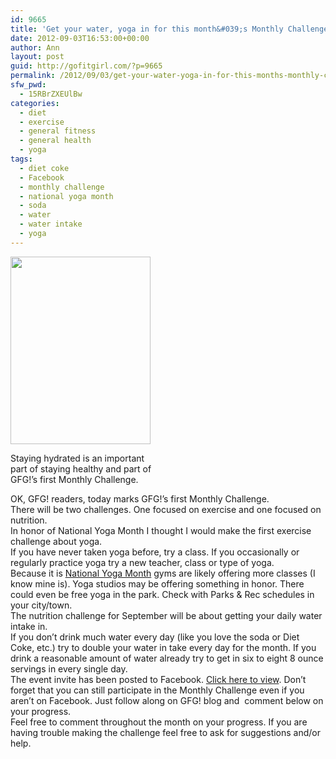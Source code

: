 ```yaml
---
id: 9665
title: 'Get your water, yoga in for this month&#039;s Monthly Challenge'
date: 2012-09-03T16:53:00+00:00
author: Ann
layout: post
guid: http://gofitgirl.com/?p=9665
permalink: /2012/09/03/get-your-water-yoga-in-for-this-months-monthly-challenge/
sfw_pwd:
  - 15RBrZXEUlBw
categories:
  - diet
  - exercise
  - general fitness
  - general health
  - yoga
tags:
  - diet coke
  - Facebook
  - monthly challenge
  - national yoga month
  - soda
  - water
  - water intake
  - yoga
---
```

<div id="attachment_9667" style="width: 234px" class="wp-caption alignleft">
  <a href="http://gofitgirl.com/?attachment_id=9667" rel="attachment wp-att-9667"><img class="size-medium wp-image-9667" title="water" src="http://gofitgirl.com/wp-content/uploads/2012/09/water-e1346714731904-224x300.jpg" alt="" width="224" height="300" /></a>
  
  <p class="wp-caption-text">
    Staying hydrated is an important part of staying healthy and part of GFG!&#8217;s first Monthly Challenge.
  </p>
</div>

  
OK, GFG! readers, today marks GFG!&#8217;s first Monthly Challenge.  
There will be two challenges. One focused on exercise and one focused on nutrition.  
In honor of National Yoga Month I thought I would make the first exercise challenge about yoga.  
If you have never taken yoga before, try a class. If you occasionally or regularly practice yoga try a new teacher, class or type of yoga.  
Because it is [National Yoga Month](http://sports.yahoo.com/news/top-10-ways-celebrate-national-yoga-month-013400815--spt.html) gyms are likely offering more classes (I know mine is). Yoga studios may be offering something in honor. There could even be free yoga in the park. Check with Parks & Rec schedules in your city/town.  
The nutrition challenge for September will be about getting your daily water intake in.  
If you don&#8217;t drink much water every day (like you love the soda or Diet Coke, etc.) try to double your water in take every day for the month. If you drink a reasonable amount of water already try to get in six to eight 8 ounce servings in every single day.  
The event invite has been posted to Facebook. [Click here to view](https://www.facebook.com/events/406626752731671/). Don&#8217;t forget that you can still participate in the Monthly Challenge even if you aren&#8217;t on Facebook. Just follow along on GFG! blog and  comment below on your progress.  
Feel free to comment throughout the month on your progress. If you are having trouble making the challenge feel free to ask for suggestions and/or help.